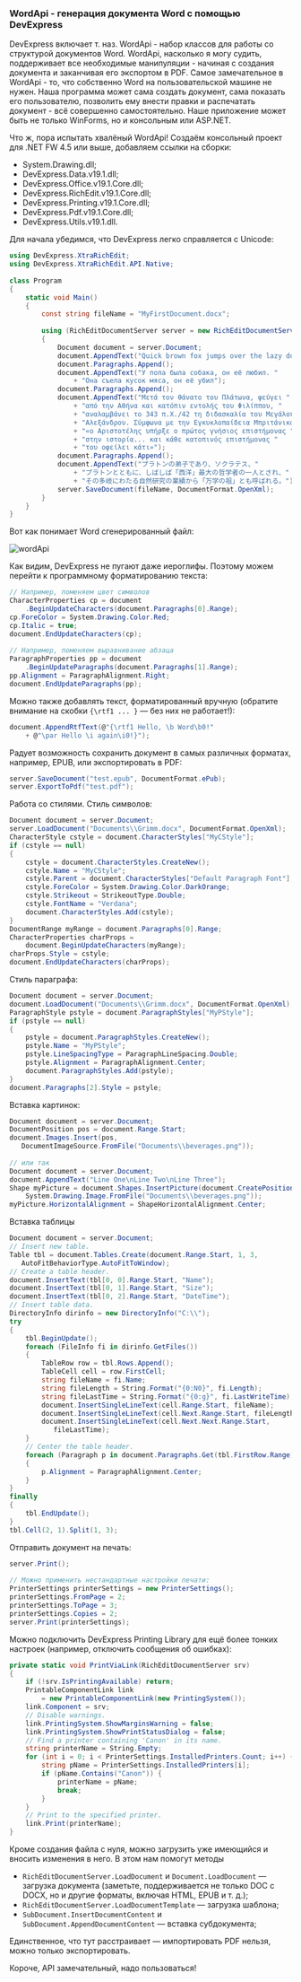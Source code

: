 ### WordApi - генерация документа Word с помощью DevExpress

DevExpress включает т. наз. WordApi - набор классов для работы со структурой документов Word. WordApi, насколько я могу судить, поддерживает все необходимые манипуляции - начиная с создания документа и заканчивая его экспортом в PDF. Самое замечательное в WordApi - то, что собственно Word на пользовательской машине не нужен. Наша программа может сама создать документ, сама показать его пользователю, позволить ему внести правки и распечатать документ - всё совершенно самостоятельно. Наше приложение может быть не только WinForms, но и консольным или ASP.NET. 

Что ж, пора испытать хвалёный WordApi! Создаём консольный проект для .NET FW 4.5 или выше, добавляем ссылки на сборки:

* System.Drawing.dll;
* DevExpress.Data.v19.1.dll;
* DevExpress.Office.v19.1.Core.dll;
* DevExpress.RichEdit.v19.1.Core.dll;
* DevExpress.Printing.v19.1.Core.dll;
* DevExpress.Pdf.v19.1.Core.dll;
* DevExpress.Utils.v19.1.dll.

Для начала убедимся, что DevExpress легко справляется с Unicode:

```c#
using DevExpress.XtraRichEdit;
using DevExpress.XtraRichEdit.API.Native;
 
class Program
{
    static void Main()
    {
        const string fileName = "MyFirstDocument.docx";
 
        using (RichEditDocumentServer server = new RichEditDocumentServer())
        {
            Document document = server.Document;
            document.AppendText("Quick brown fox jumps over the lazy dog.");
            document.Paragraphs.Append();
            document.AppendText("У попа была собака, он её любил. "
                + "Она съела кусок мяса, он её убил");
            document.Paragraphs.Append();
            document.AppendText("Μετά τον θάνατο του Πλάτωνα, φεύγει "
                + "από την Αθήνα και κατόπιν εντολής του Φιλίππου, "
                + "αναλαμβάνει το 343 π.Χ./42 τη διδασκαλία του Μεγάλου "
                + "Αλεξάνδρου. Σύμφωνα με την Εγκυκλοπαίδεια Μπριτάνικα: "
                + "«ο Αριστοτέλης υπήρξε ο πρώτος γνήσιος επιστήμονας "
                + "στην ιστορία... και κάθε κατοπινός επιστήμονας "
                + "του οφείλει κάτι»");
            document.Paragraphs.Append();
            document.AppendText("プラトンの弟子であり、ソクラテス、"
                + "プラトンとともに、しばしば「西洋」最大の哲学者の一人とされ、"
                + "その多岐にわたる自然研究の業績から「万学の祖」とも呼ばれる。");
            server.SaveDocument(fileName, DocumentFormat.OpenXml);
        }
    }
}
```

Вот как понимает Word сгенерированный файл:
 
![wordApi](img/wordApi.png)
 
Как видим, DevExpress не пугают даже иероглифы. Поэтому можем перейти к программному форматированию текста:
 
```c#
// Например, поменяем цвет символов
CharacterProperties cp = document
    .BeginUpdateCharacters(document.Paragraphs[0].Range);
cp.ForeColor = System.Drawing.Color.Red;
cp.Italic = true;
document.EndUpdateCharacters(cp);
 
// Например, поменяем выравнивание абзаца
ParagraphProperties pp = document
    .BeginUpdateParagraphs(document.Paragraphs[1].Range);
pp.Alignment = ParagraphAlignment.Right;
document.EndUpdateParagraphs(pp);
```

Можно также добавлять текст, форматированный вручную (обратите внимание на скобки `{\rtf1 ... }` — без них не работает!):

```c#
document.AppendRtfText(@"{\rtf1 Hello, \b Word\b0!"
    + @"\par Hello \i again\i0!}");
```

Радует возможность сохранить документ в самых различных форматах, например, EPUB, или экспортировать в PDF:

```c#
server.SaveDocument("test.epub", DocumentFormat.ePub);
server.ExportToPdf("test.pdf");
```

Работа со стилями. Стиль символов:

```c#
Document document = server.Document;
server.LoadDocument("Documents\\Grimm.docx", DocumentFormat.OpenXml);
CharacterStyle cstyle = document.CharacterStyles["MyCStyle"];
if (cstyle == null)
{
    cstyle = document.CharacterStyles.CreateNew();
    cstyle.Name = "MyCStyle";
    cstyle.Parent = document.CharacterStyles["Default Paragraph Font"];
    cstyle.ForeColor = System.Drawing.Color.DarkOrange;
    cstyle.Strikeout = StrikeoutType.Double;
    cstyle.FontName = "Verdana";
    document.CharacterStyles.Add(cstyle);
}
DocumentRange myRange = document.Paragraphs[0].Range;
CharacterProperties charProps =
    document.BeginUpdateCharacters(myRange);
charProps.Style = cstyle;
document.EndUpdateCharacters(charProps);
```

Стиль параграфа:

```c#
Document document = server.Document;
document.LoadDocument("Documents\\Grimm.docx", DocumentFormat.OpenXml);
ParagraphStyle pstyle = document.ParagraphStyles["MyPStyle"];
if (pstyle == null)
{
    pstyle = document.ParagraphStyles.CreateNew();
    pstyle.Name = "MyPStyle";
    pstyle.LineSpacingType = ParagraphLineSpacing.Double;
    pstyle.Alignment = ParagraphAlignment.Center;
    document.ParagraphStyles.Add(pstyle);
}
document.Paragraphs[2].Style = pstyle;
```

Вставка картинок:

```c#
Document document = server.Document;
DocumentPosition pos = document.Range.Start;
document.Images.Insert(pos, 
   DocumentImageSource.FromFile("Documents\\beverages.png"));
 
// или так
Document document = server.Document;
document.AppendText("Line One\nLine Two\nLine Three");
Shape myPicture = document.Shapes.InsertPicture(document.CreatePosition(15),
    System.Drawing.Image.FromFile("Documents\\beverages.png"));
myPicture.HorizontalAlignment = ShapeHorizontalAlignment.Center;
```

Вставка таблицы

```c#
Document document = server.Document;
// Insert new table. 
Table tbl = document.Tables.Create(document.Range.Start, 1, 3, 
   AutoFitBehaviorType.AutoFitToWindow);
// Create a table header. 
document.InsertText(tbl[0, 0].Range.Start, "Name");
document.InsertText(tbl[0, 1].Range.Start, "Size");
document.InsertText(tbl[0, 2].Range.Start, "DateTime");
// Insert table data. 
DirectoryInfo dirinfo = new DirectoryInfo("C:\\");
try
{
    tbl.BeginUpdate();
    foreach (FileInfo fi in dirinfo.GetFiles())
    {
        TableRow row = tbl.Rows.Append();
        TableCell cell = row.FirstCell;
        string fileName = fi.Name;
        string fileLength = String.Format("{0:N0}", fi.Length);
        string fileLastTime = String.Format("{0:g}", fi.LastWriteTime);
        document.InsertSingleLineText(cell.Range.Start, fileName);
        document.InsertSingleLineText(cell.Next.Range.Start, fileLength);
        document.InsertSingleLineText(cell.Next.Next.Range.Start, 
           fileLastTime);
    }
    // Center the table header. 
    foreach (Paragraph p in document.Paragraphs.Get(tbl.FirstRow.Range))
    {
        p.Alignment = ParagraphAlignment.Center;
    }
}
finally
{
    tbl.EndUpdate();
}
tbl.Cell(2, 1).Split(1, 3);
```

Отправить документ на печать:

```c#
server.Print();
 
// Можно применить нестандартные настройки печати:
PrinterSettings printerSettings = new PrinterSettings();
printerSettings.FromPage = 2;
printerSettings.ToPage = 3;
printerSettings.Copies = 2;
server.Print(printerSettings);
```

Можно подключить DevExpress Printing Library для ещё более тонких настроек (например, отключить сообщения об ошибках):

```c#
private static void PrintViaLink(RichEditDocumentServer srv)
{
    if (!srv.IsPrintingAvailable) return;
    PrintableComponentLink link 
        = new PrintableComponentLink(new PrintingSystem());
    link.Component = srv;
    // Disable warnings. 
    link.PrintingSystem.ShowMarginsWarning = false;
    link.PrintingSystem.ShowPrintStatusDialog = false;
    // Find a printer containing 'Canon' in its name. 
    string printerName = String.Empty;
    for (int i = 0; i < PrinterSettings.InstalledPrinters.Count; i++) {
        string pName = PrinterSettings.InstalledPrinters[i];
        if (pName.Contains("Canon")) {
            printerName = pName;
            break;
        }
    }
    // Print to the specified printer. 
    link.Print(printerName);
}
```

Кроме создания файла с нуля, можно загрузить уже имеющийся и вносить изменения в него. В этом нам помогут методы

* `RichEditDocumentServer.LoadDocument` и `Document.LoadDocument` — загрузка документа (заметьте, поддерживается не только DOC с DOCX, но и другие форматы, включая HTML, EPUB и т. д.);
* `RichEditDocumentServer.LoadDocumentTemplate` — загрузка шаблона;
* `SubDocument.InsertDocumentContent` и `SubDocument.AppendDocumentContent` — вставка субдокумента;

Единственное, что тут расстраивает — импортировать PDF нельзя, можно только экспортировать.

Короче, API замечательный, надо пользоваться!
